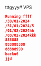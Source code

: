 tttgyyy# VPS 
```json  f
Running ffff
/30/01/2024
/31/01/2024/5
/01/02/2024hh
/08/02/2024kkk
888888
888888888
88888999
backu6
jjd
